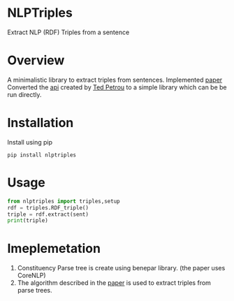 # NLPTriples
Extract NLP (RDF) Triples from a sentence

# Overview
A minimalistic library to extract triples from sentences. Implemented [paper](http://ailab.ijs.si/dunja/SiKDD2007/Papers/Rusu_Trippels.pdf) 
Converted the [api](https://github.com/tdpetrou/RDF-Triple-API) created by [Ted Petrou](https://github.com/tdpetrou) to a simple library which can be be run directly.

# Installation 
Install using pip

```pip install nlptriples```

# Usage
```python
from nlptriples import triples,setup
rdf = triples.RDF_triple()
triple = rdf.extract(sent)
print(triple)
```

# Imeplemetation
1. Constituency Parse tree is create using benepar library. (the paper uses CoreNLP)
2. The algorithm described in the [paper](http://ailab.ijs.si/dunja/SiKDD2007/Papers/Rusu_Trippels.pdf) is used to extract triples from parse trees.

